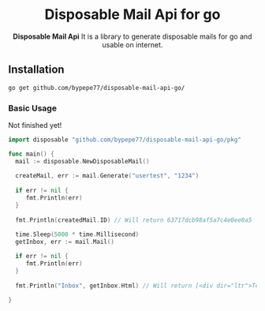 <div align="center">
 <h1>Disposable Mail Api for go</h1>
    <span><strong>Disposable Mail Api</strong> It is a library to generate disposable mails for go and usable on internet.</span><br />
</div>

## Installation
```bash
go get github.com/bypepe77/disposable-mail-api-go/
```
### Basic Usage

Not finished yet!

```go
import disposable "github.com/bypepe77/disposable-mail-api-go/pkg"

func main() {
  mail := disposable.NewDisposableMail()
  
  createMail, err := mail.Generate("usertest", "1234")
  
  if err != nil {
     fmt.Println(err)
  }
  
  fmt.Println(createdMail.ID) // Will return 63717dcb98af5a7c4e0ee0a5
  
  time.Sleep(5000 * time.Millisecond)
  getInbox, err := mail.Mail()

  if err != nil {
     fmt.Println(err)
  }
  
  fmt.Println("Inbox", getInbox.Html) // Will return [<div dir="ltr">Test mail</div>]
  
}

```

